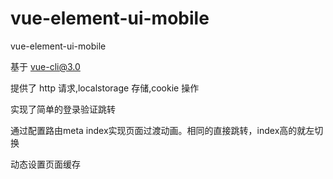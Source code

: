 # vue-element-ui-mobile

  vue-element-ui-mobile

  基于 vue-cli@3.0

  提供了 http 请求,localstorage 存储,cookie 操作

  实现了简单的登录验证跳转
  
  通过配置路由meta index实现页面过渡动画。相同的直接跳转，index高的就左切换

  动态设置页面缓存

  
